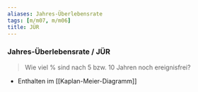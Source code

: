 ```yaml
---
aliases: Jahres-Überlebensrate
tags: [m/m07, m/m06]
title: JÜR
---
```

### Jahres-Überlebensrate / JÜR
> Wie viel % sind nach 5 bzw. 10 Jahren noch ereignisfrei?
- Enthalten im [[Kaplan-Meier-Diagramm]]